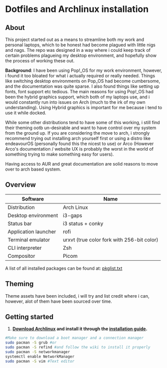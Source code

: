 # Dotfiles and Archlinux installation

## About
This project started out as a means to streamline both my work and personal laptops, which to be honest had become plagued with little nigs and nags. 
The repo was designed in a way where i could keep track of certain problems plagueing my desktop environment, and hopefully show the process of working these out.

**Background**: I have been using Pop!_OS for my work environment, however, i found it too bloated for what i actually required or really needed. Things like switching desktop environments
on Pop_OS had become cumbersome, and the documentation was quite sparse. I also found things like setting up fonts, font support etc tedious. The main reasons for using Pop!_OS had been
the hybrid graphics support, which both of my laptops use, and i would constantly run into issues on Arch (much to the irk of my own understanding). Using Hybrid graphics
is important for me because i tend to use it while docked. 

While some other distributions tend to have some of this working, i still find their theming ootb un-desirable and want to have control over my system from the ground up.
If you are considering the move to arch, i strongly recommend trying out installing arch yourself first or using a distro like endeavourOS (personally found this the nicest to use) or Arco (However Arco's documentation / website UX is probably the worst in the world of something trying to make something easy for users).

Having access to AUR and great documentation are solid reasons to move over to arch based system.

## Overview

| Software | Name |
|--|--|
| Distribution | Arch Linux |
| Desktop environment | i3-gaps |
| Status bar | i3 status + conky |
| Application launcher | rofi |
| Terminal emulator | urxvt (true color fork with 256-bit color) |
| CLI interpreter | Zsh |
| Compositor | Picom |

A list of all installed packages can be found at: [pkglist.txt](https://github.com/netyaroze/dotfiles/blob/master/pkglist.txt)

## Theming

Theme assets have been included, i will try and list credit where i can, however, alot of them have been sourced over time. 

## Getting started

1. **[Download Archlinux](https://www.archlinux.org/download/) and install it through the [installation guide](https://wiki.archlinux.org/index.php/installation_guide).**
```bash
#Make sure to download a boot manager and a connection manager
sudo pacman -S grub #or
sudo pacman -S refind #and follow the wiki to install it properly
sudo pacman -S networkmanager
systemctl enable NetworkManager
sudo pacman -S vim #Text editor
```
